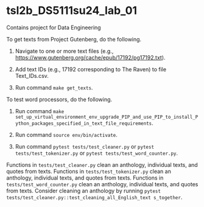 # tsl2b_DS5111su24_lab_01
Contains project for Data Engineering

To get texts from Project Gutenberg, do the following.

1. Navigate to one or more text files (e.g., https://www.gutenberg.org/cache/epub/17192/pg17192.txt).

2. Add text IDs (e.g., 17192 corresponding to The Raven) to file Text_IDs.csv.

3. Run command `make get_texts`.

To test word processors, do the following.

1. Run command `make set_up_virtual_environment_env_upgrade_PIP_and_use_PIP_to_install_Python_packages_specified_in_text_file_requirements`.

2. Run command `source env/bin/activate`.

3. Run command `pytest tests/test_cleaner.py` or `pytest tests/test_tokenizer.py` or `pytest tests/test_word_counter.py`.

Functions in `tests/test_cleaner.py` clean an anthology, individual texts, and quotes from texts. Functions in `tests/test_tokenizer.py` clean an anthology, individual texts, and quotes from texts. Functions in `tests/test_word_counter.py` clean an anthology, individual texts, and quotes from texts. Consider cleaning an anthology by running `pytest tests/test_cleaner.py::test_cleaning_all_English_text
s_together`.

